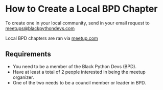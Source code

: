 # How to Create a Local BPD Chapter

To create one in your local community, send in your email request to meetups@blackpythondevs.com

Local BPD chapters are ran via [meetup.com](https://www.meetup.com/pro/black-python-devs/)


## Requirements

- You need to be a member of the Black Python Devs (BPD).
- Have at least a total of 2 people interested in being the meetup organizer.
- One of the two needs to be a council member or leader in BPD.